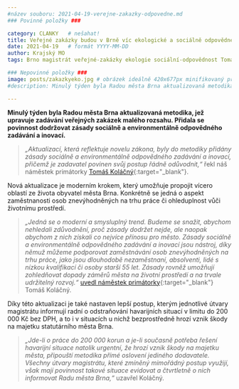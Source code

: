 ```yaml
---
#název souboru: 2021-04-19-verejne-zakazky-odpovedne.md
### Povinné položky ###

category: CLANKY   # nešahat!
title: Veřejné zakázky budou v Brně víc ekologické a sociálně odpovědné
date: 2021-04-19   # formát YYYY-MM-DD
author: Krajský MO
tags: Brno magistrát veřejné-zakázky ekologie sociální-odpovědnost Tomáš-Koláčný # kategorie odděleny mezerami, např. volby zemědělství životní-prostředí piráti (viz https://jihomoravsky.pirati.cz/tags/)

### Nepovinné položky ###
image: posts/zakazkyeko.jpg # obrázek ideálně 420x677px minifikovaný přes https://tinypng.com/
#description: Minulý týden byla Radou města Brna aktualizovaná metodika, jež upravuje zadávání veřejných zakázek malého rozsahu. Přidala se povinnost dodržovat zásady sociálně a environmentálně odpovědného zadávání a inovací. 

---
```

**Minulý týden byla Radou města Brna aktualizovaná metodika, jež upravuje zadávání veřejných zakázek malého rozsahu. Přidala se povinnost dodržovat zásady sociálně a environmentálně odpovědného zadávání a inovací.** 

> *„Aktualizací, která reflektuje novelu zákona, byly do metodiky přidány zásady sociálně a environmentálně odpovědného zadávání a inovací, přičemž je zadavatel povinen svůj postup řádně odůvodnit,“* řekl náš náměstek primátorky [Tomáš Koláčný](https://jihomoravsky.pirati.cz/lide/tomas-kolacny/){:target="_blank"}.
> 

Nová aktualizace je moderním krokem, který umožňuje propojit vícero oblastí ze života obyvatel města Brna. Konkrétně se jedná o aspekt zaměstnanosti osob znevýhodněných na trhu práce či ohleduplnost vůči životnímu prostředí. 

>  *„Jedná se o moderní a smysluplný trend. Budeme se snažit, abychom nehledali zdůvodnění, proč zásady dodržet nejde, ale naopak abychom z nich získali co nejvíce přínosu pro město. Zásady sociálně a environmentálně odpovědného zadávání a inovací jsou nástroj, díky němuž můžeme podporovat zaměstnávání osob znevýhodněných na trhu práce, jako jsou dlouhodobě nezaměstnaní, absolventi, lidé s nízkou kvalifikací či osoby starší 55 let. Zásady rovněž umožňují zohledňovat dopady záměrů města na životní prostředí a na trvale udržitelný rozvoj.“* [uvedl náměstek primátorky](https://www.brno.cz/brno-aktualne/tiskovy-servis/tiskove-zpravy/a/magistrat-zavadi-do-praxe-novinky-v-zadavani-verejnych-zakazek-tedy-socialne-a-environmentalne-odpo/){:target="_blank"} Tomáš Koláčný.
>  

Díky této aktualizaci je také nastaven lepší postup, kterým jednotlivé útvary magistrátu informují radní o odstraňování havarijních situací v limitu do 200 000 Kč bez DPH, a to i v situacích u nichž bezprostředně hrozí vznik škody na majetku statutárního města Brna.

> *„Jde-li o práce do 200 000 korun a je-li současně potřeba řešení havarijní situace natolik urgentní, že hrozí vznik škody na majetku města, připouští metodika přímé oslovení jediného dodavatele. Všechny útvary magistrátu, které zmíněný mimořádný postup využijí, však mají povinnost takové situace evidovat a čtvrtletně o nich informovat Radu města Brna,“* uzavřel Koláčný.
> 

